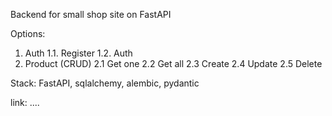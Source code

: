 Backend for small shop site on FastAPI

Options:
  1. Auth
    1.1. Register
    1.2. Auth
  2. Product (CRUD)
    2.1 Get one
    2.2 Get all
    2.3 Create
    2.4 Update
    2.5 Delete

Stack: FastAPI, sqlalchemy, alembic, pydantic

link: ....
